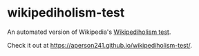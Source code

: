 # wikipediholism-test
An automated version of Wikipedia's [Wikipediholism test](https://en.wikipedia.org/wiki/Wikipedia:Wikipediholism_test).

Check it out at https://aperson241.github.io/wikipediholism-test/.
